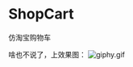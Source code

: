 # ShopCart
仿淘宝购物车


啥也不说了，上效果图：
![giphy.gif](http://upload-images.jianshu.io/upload_images/8669504-9b863cc777a4aba6.gif?imageMogr2/auto-orient/strip%7CimageView2/2/w/1240)
